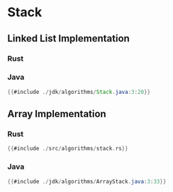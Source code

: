 # Stack

## Linked List Implementation

### Rust

### Java

```java
{{#include ./jdk/algorithms/Stack.java:3:20}}
```

## Array Implementation

### Rust

```rust
{{#include ./src/algorithms/stack.rs}}
```

### Java

```java
{{#include ./jdk/algorithms/ArrayStack.java:3:33}}
```
